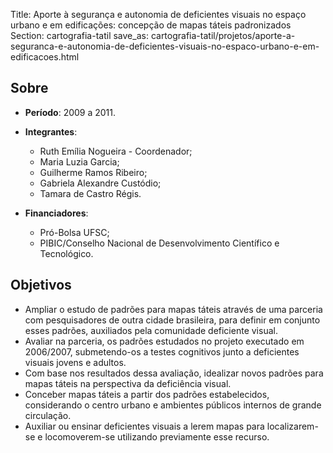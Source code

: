 Title: Aporte à segurança e autonomia de deficientes visuais no espaço urbano e em edificações: concepção de mapas táteis padronizados
Section: cartografia-tatil
save_as: cartografia-tatil/projetos/aporte-a-seguranca-e-autonomia-de-deficientes-visuais-no-espaco-urbano-e-em-edificacoes.html

## Sobre

- **Período**: 2009 a 2011.
- **Integrantes**:
    - Ruth Emília Nogueira - Coordenador;
    - Maria Luzia Garcia;
    - Guilherme Ramos Ribeiro;
    - Gabriela Alexandre Custódio;
    - Tamara de Castro Régis.

- **Financiadores**:
    - Pró-Bolsa UFSC;
    - PIBIC/Conselho Nacional de Desenvolvimento Científico e Tecnológico.

## Objetivos

- Ampliar o estudo de padrões para mapas táteis através de uma parceria com
  pesquisadores de outra cidade brasileira, para definir em conjunto esses
  padrões, auxiliados pela comunidade deficiente visual.
- Avaliar na parceria, os padrões estudados no projeto executado em 2006/2007,
  submetendo-os a testes cognitivos junto a deficientes visuais jovens e
  adultos.
- Com base nos resultados dessa avaliação, idealizar novos padrões para mapas
  táteis na perspectiva da deficiência visual.
- Conceber mapas táteis a partir dos padrões estabelecidos, considerando o
  centro urbano e ambientes públicos internos de grande circulação.
- Auxiliar ou ensinar deficientes visuais a lerem mapas para localizarem-se e
  locomoverem-se utilizando previamente esse recurso.
